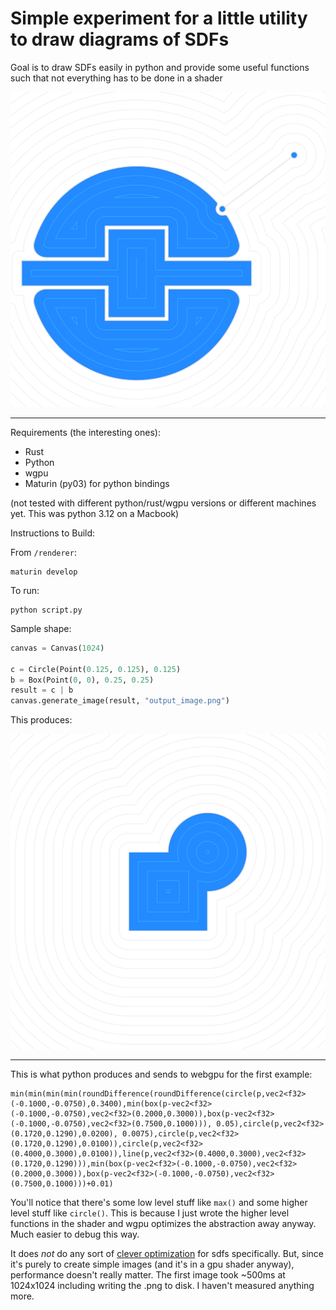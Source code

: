 # Simple experiment for a little utility to draw diagrams of SDFs

Goal is to draw SDFs easily in python and provide some useful functions such that not everything has to be done in a shader

![image](output_image.png)

---

Requirements (the interesting ones):
- Rust
- Python
- wgpu
- Maturin (py03) for python bindings

(not tested with different python/rust/wgpu versions or different machines yet. This was python 3.12 on a Macbook)

Instructions to Build:

From `/renderer`:

```
maturin develop
```

To run:

```
python script.py
```

Sample shape:

```python
canvas = Canvas(1024)

c = Circle(Point(0.125, 0.125), 0.125)
b = Box(Point(0, 0), 0.25, 0.25)
result = c | b
canvas.generate_image(result, "output_image.png")
```

This produces:

![image](simple.png)

---
This is what python produces and sends to webgpu for the first example:

```
min(min(min(min(roundDifference(roundDifference(circle(p,vec2<f32>(-0.1000,-0.0750),0.3400),min(box(p-vec2<f32>(-0.1000,-0.0750),vec2<f32>(0.2000,0.3000)),box(p-vec2<f32>(-0.1000,-0.0750),vec2<f32>(0.7500,0.1000))), 0.05),circle(p,vec2<f32>(0.1720,0.1290),0.0200), 0.0075),circle(p,vec2<f32>(0.1720,0.1290),0.0100)),circle(p,vec2<f32>(0.4000,0.3000),0.0100)),line(p,vec2<f32>(0.4000,0.3000),vec2<f32>(0.1720,0.1290))),min(box(p-vec2<f32>(-0.1000,-0.0750),vec2<f32>(0.2000,0.3000)),box(p-vec2<f32>(-0.1000,-0.0750),vec2<f32>(0.7500,0.1000)))+0.01)
```

You'll notice that there's some low level stuff like `max()` and some higher level stuff like `circle()`. This is because I just wrote the higher level functions in the shader and wgpu optimizes the abstraction away anyway. Much easier to debug this way.

It does *not* do any sort of [clever optimization](https://www.mattkeeter.com/research/mpr/) for sdfs specifically. But, since it's purely to create simple images (and it's in a gpu shader anyway), performance doesn't really matter. The first image took ~500ms at 1024x1024 including writing the .png to disk. I haven't measured anything more.